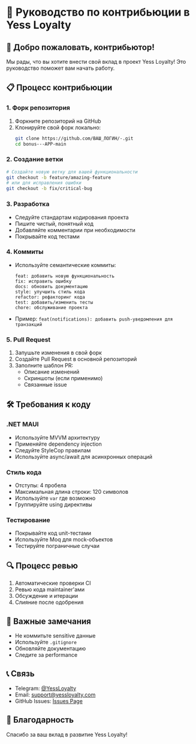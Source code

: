 # 🤝 Руководство по контрибьюции в Yess Loyalty

## 🌟 Добро пожаловать, контрибьютор!

Мы рады, что вы хотите внести свой вклад в проект Yess Loyalty! Это руководство поможет вам начать работу.

## 📋 Процесс контрибьюции

### 1. Форк репозитория

1. Форкните репозиторий на GitHub
2. Клонируйте свой форк локально:
   ```bash
   git clone https://github.com/ВАШ_ЛОГИН/-.git
   cd bonus---APP-main
   ```

### 2. Создание ветки

```bash
# Создайте новую ветку для вашей функциональности
git checkout -b feature/amazing-feature
# или для исправления ошибки
git checkout -b fix/critical-bug
```

### 3. Разработка

- Следуйте стандартам кодирования проекта
- Пишите чистый, понятный код
- Добавляйте комментарии при необходимости
- Покрывайте код тестами

### 4. Коммиты

- Используйте семантические коммиты:
  ```
  feat: добавить новую функциональность
  fix: исправить ошибку
  docs: обновить документацию
  style: улучшить стиль кода
  refactor: рефакторинг кода
  test: добавить/изменить тесты
  chore: обслуживание проекта
  ```
- Пример: `feat(notifications): добавить push-уведомления для транзакций`

### 5. Pull Request

1. Запушьте изменения в свой форк
2. Создайте Pull Request в основной репозиторий
3. Заполните шаблон PR:
   - Описание изменений
   - Скриншоты (если применимо)
   - Связанные issue

## 🛠 Требования к коду

### .NET MAUI
- Используйте MVVM архитектуру
- Применяйте dependency injection
- Следуйте StyleCop правилам
- Используйте async/await для асинхронных операций

### Стиль кода
- Отступы: 4 пробела
- Максимальная длина строки: 120 символов
- Используйте `var` где возможно
- Группируйте using директивы

### Тестирование
- Покрывайте код unit-тестами
- Используйте Moq для mock-объектов
- Тестируйте пограничные случаи

## 🔍 Процесс ревью

1. Автоматические проверки CI
2. Ревью кода maintainer'ами
3. Обсуждение и итерации
4. Слияние после одобрения

## 🚨 Важные замечания

- Не коммитьте sensitive данные
- Используйте `.gitignore`
- Обновляйте документацию
- Следите за performance

## 📞 Связь

- Telegram: [@YessLoyalty](https://t.me/YessLoyalty)
- Email: support@yessloyalty.com
- GitHub Issues: [Issues Page](https://github.com/Amanch1ik/-/issues)

## 🙏 Благодарность

Спасибо за ваш вклад в развитие Yess Loyalty!
